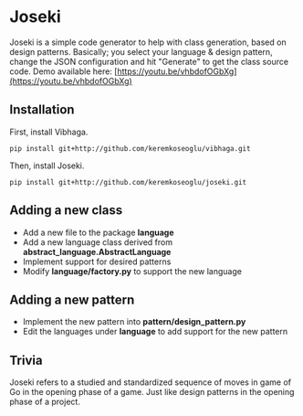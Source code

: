# Joseki

Joseki is a simple code generator to help with class generation, based on design patterns. Basically; you select your
language & design pattern, change the JSON configuration and hit "Generate" to get the class source code. 
Demo available here: [https://youtu.be/vhbdofOGbXg](https://youtu.be/vhbdofOGbXg)

## Installation

First, install Vibhaga.

```
pip install git+http://github.com/keremkoseoglu/vibhaga.git
```

Then, install Joseki.

```
pip install git+http://github.com/keremkoseoglu/joseki.git
```

## Adding a new class

* Add a new file to the package **language**
* Add a new language class derived from **abstract_language.AbstractLanguage**
* Implement support for desired patterns
* Modify **language/factory.py** to support the new language

## Adding a new pattern

* Implement the new pattern into **pattern/design_pattern.py**
* Edit the languages under **language** to add support for the new pattern

## Trivia

Joseki refers to a studied and standardized sequence of moves in game of Go in the opening phase of a game. Just like
design patterns in the opening phase of a project.